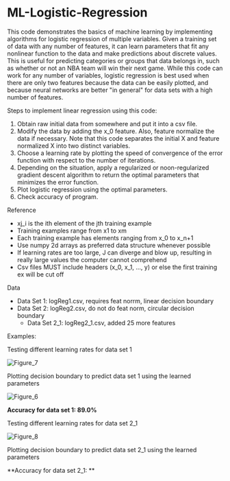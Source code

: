 # ML-Logistic-Regression
This code demonstrates the basics of machine learning by implementing algorithms for logistic regression of multiple variables. Given a training set of data with any number of features, it can learn parameters that fit any nonlinear function to the data and make predictions about discrete values. This is useful for predicting categories or groups that data belongs in, such as whether or not an NBA team will win their next game. While this code can work for any number of variables, logistic regression is best used when there are only two features because the data can be easily plotted, and because neural networks are better "in general" for data sets with a high number of features.

Steps to implement linear regression using this code:
1. Obtain raw initial data from somewhere and put it into a csv file.
2. Modify the data by adding the x_0 feature. Also, feature normalize the data if necessary. Note that this code separates the initial X and feature normalized X into two distinct variables.
3. Choose a learning rate by plotting the speed of convergence of the error function with respect to the number of iterations.
4. Depending on the situation, apply a regularized or noon-regularized gradient descent algorithm to return the optimal parameters that minimizes the error function.
5. Plot logistic regression using the optimal parameters.
6. Check accuracy of program.

Reference
- xj_i is the ith element of the jth training example
- Training examples range from x1 to xm
- Each training example has elements ranging from x_0 to x_n+1
- Use numpy 2d arrays as preferred data structure whenever possible
- If learning rates are too large, J can diverge and blow up, resulting in really large values the computer cannot comprehend
- Csv files MUST include headers (x_0, x_1, ..., y) or else the first training ex will be cut off

Data
- Data Set 1: logReg1.csv, requires feat norrm, linear decision boundary
- Data Set 2: logReg2.csv, do not do feat norm, circular decision boundary
  - Data Set 2_1: logReg2_1.csv, added 25 more features

Examples:

Testing different learning rates for data set 1

![Figure_7](https://user-images.githubusercontent.com/106856325/172010002-4dee1c72-47e1-408a-9400-a0fd5cd6cb10.png)

Plotting decision boundary to predict data set 1 using the learned parameters

![Figure_6](https://user-images.githubusercontent.com/106856325/172008981-2cdf73f8-832b-4ca5-a511-6977dea2ce06.png)

**Accuracy for data set 1: 89.0%**

Testing different learning rates for data set 2_1

![Figure_8](https://user-images.githubusercontent.com/106856325/172012051-e6a11d9c-e437-485f-a550-8d605cae5035.png)

Plotting decision boundary to predict data set 2_1 using the learned parameters



**Accuracy for data set 2_1: **

